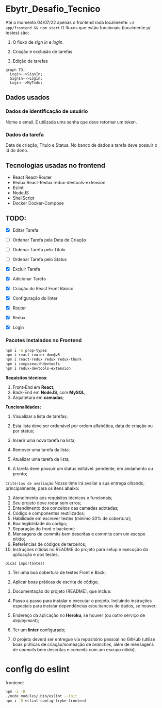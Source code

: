 # Ebytr_Desafio_Tecnico

Até o momento 04/07/22 apenas o frontend roda localmente:
`cd app/frontend && npm start`
O fluxos que estão funcionais (localmente p/ testes) são:

1.  O fluxo de *sign in* e *login*.

2.  Criação e exclusão de tarefas.

3.  Edição de tarefas

```mermaid
graph TD;  
  Login-->SignIn;
  SignIn-->Login;
  Login-->MyTodo;
```



## Dados usados

### Dados de identificação de usuário

Nome e email. É utilizada uma senha que deve retornar um token.

### Dados da tarefa

Data de criação, Título e Status. No banco de dados a tarefa deve possuir o id do dono.

## Tecnologias usadas no frontend

- React React-Router
- Redux React-Redux redux-devtools-extension
- Eslint
- NodeJS
- ShellScript
- Docker Docker-Compose

## TODO:

- [x]  Editar Tarefa

- [ ]  Ordenar Tarefa pela Data de Criação 

- [ ]  Ordenar Tarefa pelo Título

- [ ]  Ordenar Tarefa pelo Status

- [x]  Excluir Tarefa

- [x]  Adicionar Tarefa

- [x]  Criação do React Front Básico

- [x]  Configuração do linter

- [x]  Router

- [x]  Redux

- [x]  Login



### Pacotes instalados no Frontend

```bash
npm i -S prop-types
npm i react-router-dom@v5
npm i react-redux redux redux-thunk
npm i composewithdevtools
npm i redux-devtools-extension

```

**Requisitos técnicos:**

1. Front-End em **React**;
2. Back-End em **NodeJS**, com **MySQL**;
3. Arquitetura em **camadas**;

**Funcionalidades:**

1. Visualizar a lista de tarefas;

2. Esta lista deve ser ordenável por ordem alfabética, data de criação ou por status;

3. Inserir uma nova tarefa na lista;

4. Remover uma tarefa da lista;

5. Atualizar uma tarefa da lista;

6. A tarefa deve possuir um status editável: pendente, em andamento ou pronto;

`Critérios de avaliação`
Nosso time irá avaliar a sua entrega olhando, principalmente, para os itens abaixo:

1. Atendimento aos requisitos técnicos e funcionais;
2. Seu projeto deve rodar sem erros;
3. Entendimento dos conceitos das camadas adotadas;
4. Código e componentes reutilizados;
5. Habilidade em escrever testes (mínimo 30% de cobertura);
6. Boa legibilidade do código;
7. Separação do front e backend;
8. Mensagens de commits bem descritas e commits com um escopo nítido;
9. Referências de códigos de terceiros;
10. Instruções nítidas no README do projeto para setup e execução da aplicação e dos testes.

`Dicas importantes!`

1. Ter uma boa cobertura de testes Front e Back;

2. Aplicar boas práticas de escrita de código;

3. Documentação do projeto (README), que inclua:

4. Passo a passo para instalar e executar o projeto. Incluindo instruções especiais para instalar dependências e/ou bancos de dados, se houver;

5. Endereço da aplicação no **Heroku**, se houver (ou outro serviço de *deployment*);

6. Ter um **linter** configurado;

7. O projeto deverá ser entregue via repositório pessoal no GitHub (utilize boas práticas de criação/nomeação de *branches*, além de mensagens de *commits* bem descritas e *commits* com um escopo nítido).

# config do eslint

frontend:

```sh
npm -i -D
./node_modules/.bin/eslint --init
npm i -D eslint-config-trybe-frontend

```
